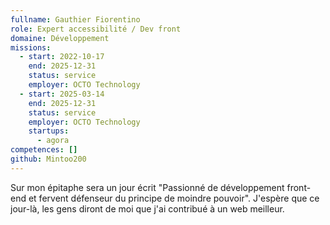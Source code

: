 ```yaml
---
fullname: Gauthier Fiorentino
role: Expert accessibilité / Dev front
domaine: Développement
missions:
  - start: 2022-10-17
    end: 2025-12-31
    status: service
    employer: OCTO Technology
  - start: 2025-03-14
    end: 2025-12-31
    status: service
    employer: OCTO Technology
    startups:
      - agora
competences: []
github: Mintoo200
---
```

Sur mon épitaphe sera un jour écrit "Passionné de développement front-end et fervent défenseur du principe de moindre pouvoir".
J'espère que ce jour-là, les gens diront de moi que j'ai contribué à un web meilleur.